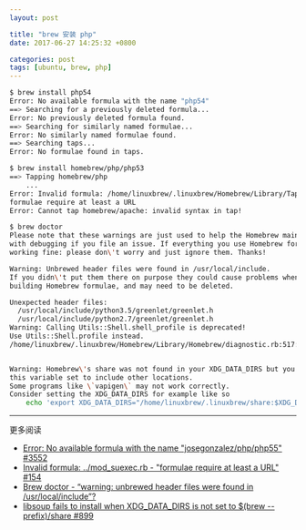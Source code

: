 ```yaml
---
layout: post

title: "brew 安装 php"
date: 2017-06-27 14:25:32 +0800

categories: post
tags: [ubuntu, brew, php]
---
```



```bash
$ brew install php54
Error: No available formula with the name "php54"
==> Searching for a previously deleted formula...
Error: No previously deleted formula found.
==> Searching for similarly named formulae...
Error: No similarly named formulae found.
==> Searching taps...
Error: No formulae found in taps.

$ brew install homebrew/php/php53                                         1 ↵
==> Tapping homebrew/php
    ...
Error: Invalid formula: /home/linuxbrew/.linuxbrew/Homebrew/Library/Taps/homebrew/homebrew-apache/mod_suexec.rb
formulae require at least a URL
Error: Cannot tap homebrew/apache: invalid syntax in tap!
```


```bash
$ brew doctor
Please note that these warnings are just used to help the Homebrew maintainers
with debugging if you file an issue. If everything you use Homebrew for is
working fine: please don\'t worry and just ignore them. Thanks!

Warning: Unbrewed header files were found in /usr/local/include.
If you didn\'t put them there on purpose they could cause problems when
building Homebrew formulae, and may need to be deleted.

Unexpected header files:
  /usr/local/include/python3.5/greenlet/greenlet.h
  /usr/local/include/python2.7/greenlet/greenlet.h
Warning: Calling Utils::Shell.shell_profile is deprecated!
Use Utils::Shell.profile instead.
/home/linuxbrew/.linuxbrew/Homebrew/Library/Homebrew/diagnostic.rb:517:in \`check_xdg_data_dirs\'


Warning: Homebrew\'s share was not found in your XDG_DATA_DIRS but you have
this variable set to include other locations.
Some programs like \`vapigen\` may not work correctly.
Consider setting the XDG_DATA_DIRS for example like so
    echo 'export XDG_DATA_DIRS="/home/linuxbrew/.linuxbrew/share:$XDG_DATA_DIRS"' >> ~/.bash_profile
```


---
更多阅读
- [Error: No available formula with the name "josegonzalez/php/php55" \#3552](https://github.com/Homebrew/homebrew-php/issues/3552)
- [Invalid formula: ../mod_suexec.rb - "formulae require at least a URL" \#154](https://github.com/Homebrew/homebrew-apache/issues/154)
- [Brew doctor - “warning: unbrewed header files were found in /usr/local/include”?](https://stackoverflow.com/questions/26406484/brew-doctor-warning-unbrewed-header-files-were-found-in-usr-local-include)
- [libsoup fails to install when XDG_DATA_DIRS is not set to $(brew --prefix)/share \#899](https://github.com/Linuxbrew/legacy-linuxbrew/issues/899)
